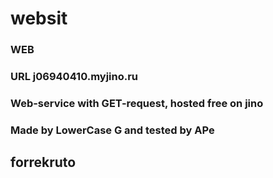 # websit
### WEB
### URL j06940410.myjino.ru
### Web-service with GET-request, hosted free on jino
### Made by LowerCase G and tested by APe
## forrekruto
